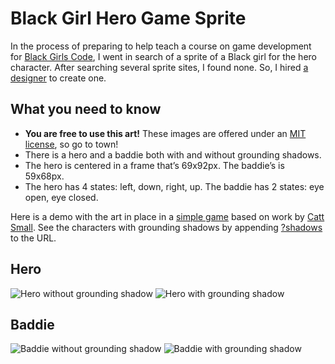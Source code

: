 # Black Girl Hero Game Sprite

In the process of preparing to help teach a course on game development for [Black Girls Code](http://www.blackgirlscode.com/), I went in search of a sprite of a Black girl for the hero character. After searching several sprite sites, I found none. So, I hired [a designer](http://musiamure.daportfolio.com/) to create one.

## What you need to know

* **You are free to use this art!** These images are offered under an [MIT license](https://github.com/segdeha/black-girl-hero-game-sprite/blob/master/LICENSE), so go to town!
* There is a hero and a baddie both with and without grounding shadows.
* The hero is centered in a frame that’s 69x92px. The baddie’s is 59x68px.
* The hero has 4 states: left, down, right, up. The baddie has 2 states: eye open, eye closed.

Here is a demo with the art in place in a [simple game](http://segdeha.com/bgc/mygame/) based on work by [Catt Small](https://twitter.com/cattsmall). See the characters with grounding shadows by appending [?shadows](http://segdeha.com/bgc/mygame/?shadows) to the URL.

## Hero

![Hero without grounding shadow](https://raw.githubusercontent.com/segdeha/black-girl-hero-game-sprite/master/sprites/black-girl-hero.png) ![Hero with grounding shadow](https://raw.githubusercontent.com/segdeha/black-girl-hero-game-sprite/master/sprites/black-girl-hero-shadow.png)

## Baddie

![Baddie without grounding shadow](https://raw.githubusercontent.com/segdeha/black-girl-hero-game-sprite/master/sprites/baddie.png) ![Baddie with grounding shadow](https://raw.githubusercontent.com/segdeha/black-girl-hero-game-sprite/master/sprites/baddie-shadow.png)